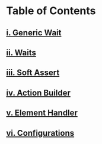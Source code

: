 # Table of Contents

## [i. Generic Wait](Generic-Waits.md)

## [ii. Waits](Waits.md)

## [iii. Soft Assert](Soft-Asserts.md)

## [iv. Action Builder](Action-Builder.md)

## [v. Element Handler](Element-Handler.md)

## [vi. Configurations](Configuration.md)